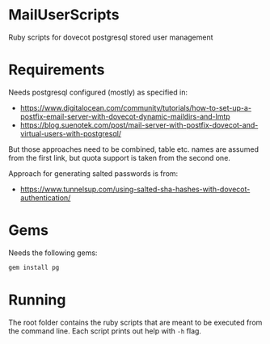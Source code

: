 # MailUserScripts
Ruby scripts for dovecot postgresql stored user management

# Requirements

Needs postgresql configured (mostly) as specified in:
- https://www.digitalocean.com/community/tutorials/how-to-set-up-a-postfix-email-server-with-dovecot-dynamic-maildirs-and-lmtp
- https://blog.suenotek.com/post/mail-server-with-postfix-dovecot-and-virtual-users-with-postgresql/

But those approaches need to be combined, table etc. names are assumed from the first link,
but quota support is taken from the second one.

Approach for generating salted passwords is from:
- https://www.tunnelsup.com/using-salted-sha-hashes-with-dovecot-authentication/

# Gems

Needs the following gems:

```sh
gem install pg
```

# Running

The root folder contains the ruby scripts that are meant to be executed from the command line.
Each script prints out help with `-h` flag.
